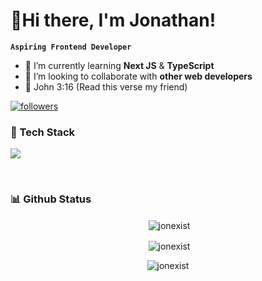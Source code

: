 # 🔱Hi there, I'm Jonathan!
**`Aspiring Frontend Developer`**

- 🌱 I’m currently learning **Next JS** & **TypeScript**
- 👯 I’m looking to collaborate with **other web developers**
- 📙 John 3:16 (Read this verse my friend)
  
<p>
  <a href="https://github.com/ForrestKnight?tab=followers">
    <img alt="followers" title="Follow me on Github" src="https://custom-icon-badges.demolab.com/github/followers/jonexist?color=236ad3&labelColor=1155ba&style=for-the-badge&logo=person-add&label=Follow&logoColor=white"/>
  </a>
<!--   <a href="https://github.com/ForrestKnight?tab=repositories&sort=stargazers">
    <img alt="total stars" title="Total stars on GitHub" src="https://custom-icon-badges.demolab.com/github/stars/jonexist?color=55960c&style=for-the-badge&labelColor=488207&logo=star"/>
  </a> -->
</p>

### 🧰 Tech Stack

<p align="left">
  <a href="https://skillicons.dev">
    <img src="https://skillicons.dev/icons?i=html,css,js,react,tailwind,bootstrap,figma" />
  </a>
</p>

<br />

### 📊 Github Status

<div align="center">
  <p>&nbsp;<img align="center" src="https://github-readme-stats.vercel.app/api/top-langs?username=jonexist&show_icons=true&locale=en&layout=compact&theme=react" alt="jonexist" /></p>
  <p>&nbsp;<img align="center" src="https://github-readme-stats.vercel.app/api?username=jonexist&show_icons=true&locale=en&theme=react&count_private=true" alt="jonexist" /></p>
  <p><img align="center" src="https://github-readme-streak-stats.herokuapp.com/?user=jonexist&theme=react" alt="jonexist" /></p>
</div>
